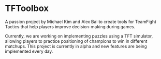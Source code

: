 # TFToolbox

A passion project by Michael Kim and Alex Bai to create tools for TeamFight Tactics that help players improve decision-making during games.

Currently, we are working on implementing puzzles using a TFT simulator, allowing players to practice positioning of champions to win in different matchups. This project is currently in alpha and new features are being implemented every day. 
